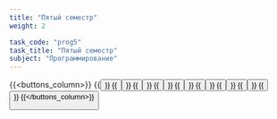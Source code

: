 ```yaml
---
title: "Пятый семестр"
weight: 2

task_code: "prog5"
task_title: "Пятый семестр"
subject: "Программирование"
---
```

{{<buttons_column>}}
    {{<button text="Лабораторная работа 1" link="https://github.com/python-basic/sem5-lr1-DanilaIsaichev">}}
    {{<button text="Лабораторная работа 2" link="https://github.com/python-basic/sem5-lr2-DanilaIsaichev">}}
    {{<button text="Лабораторная работа 3" link="https://github.com/python-basic/sem5-lr3-DanilaIsaichev">}}
    {{<button text="Лабораторная работа 4" link="https://github.com/python-basic/sem3-lr4-DanilaIsaichev">}}
    {{<button text="Лабораторная работа 5" link="https://colab.research.google.com/drive/1jmtqsppMho0Ry0p2F72CFB5hwhdbj-hI?usp=sharing">}}
    {{<button text="Лабораторная работа 6" link="https://replit.com/@DanilaIsaichev/PROG5Lab6singleton">}}
    {{<button text="Лабораторная работа 7" link="https://replit.com/@DanilaIsaichev/PROG5Lab7">}}
    {{<button text="Лабораторная работа 8" link="https://replit.com/@DanilaIsaichev/PROG5Lab7">}}
    {{<button text="Лабораторная работа 9" link="https://colab.research.google.com/drive/1g9NzjkHp7PDWwVZnW_kmnFIMoSH8VPHi?usp=sharing">}}
{{</buttons_column>}}
